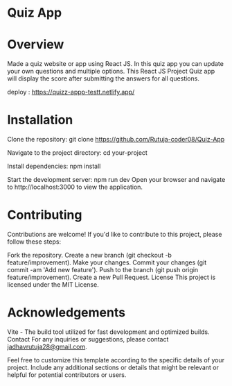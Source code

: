 # Quiz App

# Overview
Made a quiz website or app using React JS. In this quiz app you can update your own questions and multiple options. This React JS Project Quiz app will display the score after submitting the answers for  all questions.<br>

deploy : https://quizz-appp-testt.netlify.app/

# Installation
Clone the repository:
git clone https://github.com/Rutuja-coder08/Quiz-App

Navigate to the project directory: cd your-project

Install dependencies: npm install

Start the development server: npm run dev
Open your browser and navigate to http://localhost:3000 to view the application.

# Contributing
Contributions are welcome! If you'd like to contribute to this project, please follow these steps:

Fork the repository.
Create a new branch (git checkout -b feature/improvement).
Make your changes.
Commit your changes (git commit -am 'Add new feature').
Push to the branch (git push origin feature/improvement).
Create a new Pull Request.
License This project is licensed under the MIT License.

# Acknowledgements
Vite - The build tool utilized for fast development and optimized builds.
Contact For any inquiries or suggestions, please contact jadhavrutuja28@gmail.com.

Feel free to customize this template according to the specific details of your project.
Include any additional sections or details that might be relevant or helpful for potential contributors or users.
